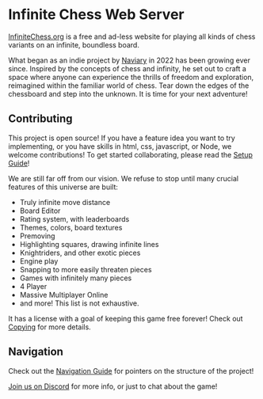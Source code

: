 # Infinite Chess Web Server #

[InfiniteChess.org](https://www.infinitechess.org) is a free and ad-less website for playing all kinds of chess variants on an infinite, boundless board.

What began as an indie project by [Naviary](https://www.youtube.com/@Naviary) in 2022 has been growing ever since. Inspired by the concepts of chess and infinity, he set out to craft a space where anyone can experience the thrills of freedom and exploration, reimagined within the familiar world of chess. Tear down the edges of the chessboard and step into the unknown. It is time for your next adventure!

## Contributing

This project is open source! If you have a feature idea you want to try implementing, or you have skills in html, css, javascript, or Node, we welcome contributions! To get started collaborating, please read the [Setup Guide](./docs/SETUP.md)!

We are still far off from our vision. We refuse to stop until many crucial features of this universe are built:
- Truly infinite move distance
- Board Editor
- Rating system, with leaderboards
- Themes, colors, board textures
- Premoving
- Highlighting squares, drawing infinite lines
- Knightriders, and other exotic pieces
- Engine play
- Snapping to more easily threaten pieces
- Games with infinitely many pieces
- 4 Player
- Massive Multiplayer Online
- and more! This list is not exhaustive.

It has a license with a goal of keeping this game free forever! Check out [Copying](./docs/COPYING.md) for more details.

## Navigation ##

Check out the [Navigation Guide](./docs/NAVIGATING.md) for pointers on the structure of the project!

[Join us on Discord](https://discord.gg/NFWFGZeNh5) for more info, or just to chat about the game!